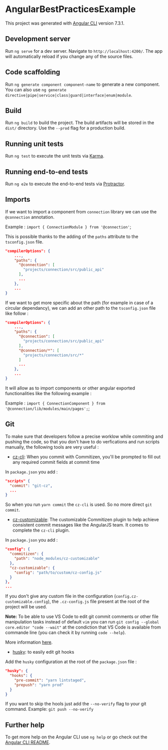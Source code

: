 # AngularBestPracticesExample

This project was generated with [Angular CLI](https://github.com/angular/angular-cli) version 7.3.1.

## Development server

Run `ng serve` for a dev server. Navigate to `http://localhost:4200/`. The app will automatically reload if you change any of the source files.

## Code scaffolding

Run `ng generate component component-name` to generate a new component. You can also use `ng generate directive|pipe|service|class|guard|interface|enum|module`.

## Build

Run `ng build` to build the project. The build artifacts will be stored in the `dist/` directory. Use the `--prod` flag for a production build.

## Running unit tests

Run `ng test` to execute the unit tests via [Karma](https://karma-runner.github.io).

## Running end-to-end tests

Run `ng e2e` to execute the end-to-end tests via [Protractor](http://www.protractortest.org/).

## Imports

If we want to import a component from `connection` library we can use the `@connection` annotation.

Example : `import { ConnectionModule } from '@connection'`;

This is possible thanks to the adding of the `paths` attribute to the `tsconfig.json` file.

```` json
"compilerOptions": {
    ...,
    "paths": {
      "@connection": [
        "projects/connection/src/public_api"
      ],
      ...
    },
    ...
}
````

If we want to get more specific about the path (for example in case of a circular dependancy), we can add an other path to the `tsconfig.json` file like follow :

```` json
"compilerOptions": {
    ...,
    "paths": {
      "@connection": [
        "projects/connection/src/public_api"
      ],
      "@connection/*": [
        "projects/connection/src/*"
      ]
      ...
    },
    ...
}
````

It will allow as to import components or other angular exported functionalities like the following example :

Example : `import { ConnectionComponent } from '@connection/lib/modules/main/pages';`;

## Git

To make sure that developers follow a precise worklow while commiting and pushing the code, so that you don't have to do verfications and run scripts manually, the following tools are very useful : 

* [cz-cli](https://github.com/commitizen/cz-cli): When you commit with Commitizen, you'll be prompted to fill out any required commit fields at commit time

In `package.json` you add :

```` json
"scripts" {
  "commit": "git-cz",
  ...
}
````

So when you run `yarn commit` the `cz-cli` is used. So no more direct `git commit`.

*  [cz-customizable](https://github.com/leonardoanalista/cz-customizable): The customizable Commitizen plugin to help achieve consistent commit messages like the AngularJS team. It comes to complete the `cz-cli` plugin.

In `package.json` you add :

```` json
"config": {
  "commitizen": {
    "path": "node_modules/cz-customizable"
  },
  "cz-customizable": {
    "config": "path/to/custom/cz-config.js"
  }
},
...
````

If you don't give any custom file in the configuration (`config.cz-customizable.config`), the `.cz-config.js` file present at the root of the project will be used.

**Note:** To be able to use VS Code to edit git commit comments or other file manipulation tasks instead of default `vim` you can run `git config --global core.editor "code --wait"` at the condiction that VS Code is available from commande line (you can check it by running `code --help`).

More information [here](https://stackoverflow.com/questions/30024353/how-to-use-visual-studio-code-as-default-editor-for-git).

* [husky](https://github.com/typicode/husky): to easily edit git hooks

Add the `husky` configuration at the root of the `package.json` file :

```` json
"husky": {
  "hooks": {
    "pre-commit": "yarn lintstaged",
    "prepush": "yarn prod"
  }
}
````

If you want to skip the hools just add the `--no-verify` flag to your git command. Example: `git push --no-verify`


## Further help

To get more help on the Angular CLI use `ng help` or go check out the [Angular CLI README](https://github.com/angular/angular-cli/blob/master/README.md).